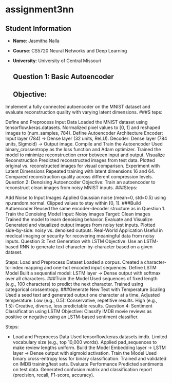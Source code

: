 # assignment3nn

## Student Information
- **Name**: Jasmitha Nalla
- **Course**: CS5720 Neural Networks and Deep Learning
- **University**: University of Central Missouri

  ## Question 1: Basic Autoencoder
  ## Objective:
Implement a fully connected autoencoder on the MNIST dataset and evaluate reconstruction quality with varying latent dimensions. ###S teps:

Define and Preprocess Input Data
Loaded the MNIST dataset using tensorflow.keras.datasets.
Normalized pixel values to [0, 1] and reshaped images to (num_samples, 784).
Define Autoencoder Architecture
Encoder: Input layer (784) → Dense layer (32 units, ReLU).
Decoder: Dense layer (784 units, Sigmoid) → Output image.
Compile and Train the Autoencoder
Used binary_crossentropy as the loss function and Adam optimizer.
Trained the model to minimize reconstruction error between input and output.
Visualize Reconstruction
Predicted reconstructed images from test data.
Plotted original vs. reconstructed images for visual comparison.
Experiment with Latent Dimensions
Repeated training with latent dimensions 16 and 64.
Compared reconstruction quality across different compression levels.
Question 2: Denoising Autoencoder
Objective:
Train an autoencoder to reconstruct clean images from noisy MNIST inputs. ###Steps:

Add Noise to Input Images
Applied Gaussian noise (mean=0, std=0.5) using np.random.normal.
Clipped values to stay within [0, 1]. ###Build Autoencoder
Reused the same encoder-decoder structure as in Question 1.
Train the Denoising Model
Input: Noisy images
Target: Clean images
Trained the model to learn denoising behavior.
Evaluate and Visualize
Generated and visualized output images from noisy test inputs.
Plotted side-by-side: noisy vs. denoised outputs.
Real-World Application
Useful in medical imaging or security for recovering meaningful data from noisy inputs.
Question 3: Text Generation with LSTM
Objective:
Use an LSTM-based RNN to generate text character-by-character based on a given dataset.

Steps:
Load and Preprocess Dataset
Loaded a corpus.
Created a character-to-index mapping and one-hot encoded input sequences.
Define LSTM Model
Built a sequential model: LSTM layer → Dense output with softmax over all characters. ###Train the Model
Used sequences of fixed length (e.g., 100 characters) to predict the next character.
Trained using categorical crossentropy. ###Generate New Text with Temperature Scaling
Used a seed text and generated output one character at a time.
Adjusted temperature:
Low (e.g., 0.5): Conservative, repetitive results.
High (e.g., 1.5): Creative, diverse, less predictable results.
Question 4: Sentiment Classification using LSTM
Objective:
Classify IMDB movie reviews as positive or negative using an LSTM-based sentiment classifier.

Steps:
- Load and Preprocess Data
Used tensorflow.keras.datasets.imdb.
Limited vocabulary size (e.g., top 10,000 words).
Applied pad_sequences to make review lengths uniform.
Build the Model
Embedding layer → LSTM layer → Dense output with sigmoid activation.
Train the Model
Used binary cross-entropy loss for binary classification.
Trained and validated on IMDB training/test sets.
Evaluate Performance
Predicted sentiments on test data.
Generated confusion matrix and classification report (precision, recall, F1-score, accuracy).
